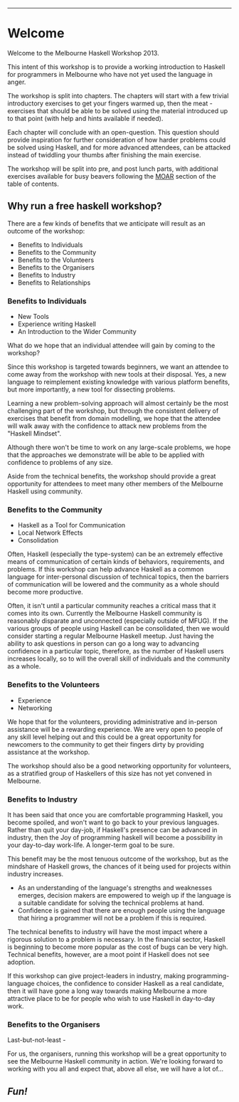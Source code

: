 
----

# Welcome

<div class="important">

Welcome to the Melbourne Haskell Workshop 2013.

This intent of this workshop is to provide a working introduction to Haskell
for programmers in Melbourne who have not yet used the language in anger.

The workshop is split into chapters. The chapters will start
with a few trivial introductory exercises to get your fingers warmed up,
then the meat - exercises that should be able to be solved using the material
introduced up to that point (with help and hints available if needed).

Each chapter will conclude with an open-question. This question should provide
inspiration for further consideration of how harder problems could
be solved using Haskell, and for more advanced attendees, can be attacked
instead of twiddling your thumbs after finishing the main exercise.

The workshop will be split into pre, and post lunch parts, with additional
exercises available for busy beavers following the [MOAR](#moar) section of the
table of contents.

</div>

## Why run a free haskell workshop?

There are a few kinds of benefits that we anticipate will result as an
outcome of the workshop:

* Benefits to Individuals
* Benefits to the Community
* Benefits to the Volunteers
* Benefits to the Organisers
* Benefits to Industry
* Benefits to Relationships

### Benefits to Individuals

* New Tools
* Experience writing Haskell
* An Introduction to the Wider Community

What do we hope that an individual attendee will gain by coming to the workshop?

Since this workshop is targeted towards beginners, we want an attendee
to come away from the workshop with new tools at their disposal. Yes,
a new language to reimplement existing knowledge with various platform
benefits, but more importantly, a new tool for dissecting problems.

Learning a new problem-solving approach will almost certainly
be the most challenging part of the workshop, but through
the consistent delivery of exercises that benefit from domain
modelling, we hope that the attendee will walk away with the
confidence to attack new problems from the "Haskell Mindset".

Although there won't be time to work on any large-scale problems,
we hope that the approaches we demonstrate will be able to
be applied with confidence to problems of any size.

Aside from the technical benefits, the workshop should provide a great
opportunity for attendees to meet many other members of the
Melbourne Haskell using community.

### Benefits to the Community

* Haskell as a Tool for Communication
* Local Network Effects
* Consolidation

Often, Haskell (especially the type-system) can be an extremely effective means
of communication of certain kinds of behaviors, requirements, and problems.
If this workshop can help advance Haskell as a common language for
inter-personal discussion of technical topics, then the barriers of communication
will be lowered and the community as a whole should become more productive.

Often, it isn't until a particular community reaches a critical mass
that it comes into its own. Currently the Melbourne Haskell community
is reasonably disparate and unconnected (especially outside of MFUG).
If the various groups of people using Haskell can be consolidated,
then we would consider starting a regular Melbourne Haskell meetup.
Just having the ability to ask questions in person can go a long
way to advancing confidence in a particular topic, therefore,
as the number of Haskell users increases locally, so to will
the overall skill of individuals and the community as a whole.

### Benefits to the Volunteers

* Experience
* Networking

We hope that for the volunteers, providing administrative
and in-person assistance will be a rewarding experience.
We are very open to people of any skill level helping out
and this could be a great opportunity for newcomers to the
community to get their fingers dirty by providing assistance
at the workshop.

The workshop should also be a good networking opportunity for
volunteers, as a stratified group of Haskellers of this size has not yet
convened in Melbourne.

### Benefits to Industry

It has been said that once you are comfortable programming Haskell, you
become spoiled, and won't want to go back to your previous languages.
Rather than quit your day-job, if Haskell's presence can be advanced in
industry, then the Joy of programming haskell will become a possibility
in your day-to-day work-life. A longer-term goal to be sure.

This benefit may be the most tenuous outcome of the workshop, but as
the mindshare of Haskell grows, the chances of it being
used for projects within industry increases.

* As an understanding of the language's strengths
	and weaknesses emerges, decision makers are empowered to weigh up if the language is
	a suitable candidate for solving the technical problems at hand.
* Confidence is gained that there are enough people using the language
  that hiring a programmer will not be a problem if this is required.

The technical benefits to industry will have the most impact
where a rigorous solution to a problem is necessary. In the financial
sector, Haskell is beginning to become more popular as the cost
of bugs can be very high. Technical benefits, however, are a moot point
if Haskell does not see adoption.

If this workshop can give project-leaders in industry, making programming-language choices,
the confidence to consider Haskell as a real candidate, then it will have
gone a long way towards making Melbourne a more attractive place
to be for people who wish to use Haskell in day-to-day work.

### Benefits to the Organisers

Last-but-not-least -

<div class="important">

For us, the organisers, running this workshop will
be a great opportunity to see the Melbourne Haskell community in
action. We're looking forward to working with you all and expect that,
above all else, we will have a lot of...

## _Fun!_

</div>

